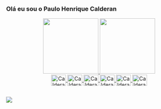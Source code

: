### Olá eu sou o Paulo Henrique Calderan

<div align="center">
  <a href="https://github.com/CalderanPH">
  <img height="150em" src="https://github-readme-stats.vercel.app/api?username=CalderanPH&show_icons=true&theme=dark&include_all_commits=true&count_private=true"/>
  <img height="150em" src="https://github-readme-stats.vercel.app/api/top-langs/?username=CalderanPH&layout=compact&langs_count=7&theme=dark"/> 

<div>
</div>
  <img align="center" alt="Calderan-Java" height="30" width="40" src="https://cdn.jsdelivr.net/gh/devicons/devicon/icons/java/java-original.svg">
  <img align="center" alt="Calderan-Spring" height="30" width="40" src="https://cdn.jsdelivr.net/gh/devicons/devicon/icons/spring/spring-original.svg">
  <img align="center" alt="Calderan-SQL" height="30" width="40" src="https://cdn.jsdelivr.net/gh/devicons/devicon/icons/mysql/mysql-original.svg">
  <img align="center" alt="Calderan-Postgres" height="30" width="40" src="https://cdn.jsdelivr.net/gh/devicons/devicon/icons/docker/docker-original.svg" />
  <img align="center" alt="Calderan-Postgres" height="30" width="40" src="https://cdn.jsdelivr.net/gh/devicons/devicon/icons/postgresql/postgresql-original.svg" />
  <img align="center" alt="Calderan-Postman" height="30" width="40" src="https://www.vectorlogo.zone/logos/getpostman/getpostman-icon.svg" />
  
</div>


##
<div> 
  <a href="https://www.linkedin.com/in/paulo-henrique-calderan-a80580161" target="_blank"><img src="https://img.shields.io/badge/-LinkedIn-%230077B5?style=for-the-badge&logo=linkedin&logoColor=white" target="_blank"></a> 
 
</div>






